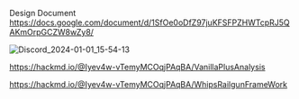 Design Document
https://docs.google.com/document/d/1SfOe0oDfZ97juKFSFPZHWTcpRJ5QAKmOrpGCZW8wZy8/





![Discord_2024-01-01_15-54-13](https://github.com/StarCoreSE/The-Framework-That-Saved-Space-Engineers-Modding/assets/51190031/413b97fe-8420-4a41-842f-801599cd46e1)


https://hackmd.io/@Iyev4w-vTemyMCOqjPAqBA/VanillaPlusAnalysis

https://hackmd.io/@Iyev4w-vTemyMCOqjPAqBA/WhipsRailgunFrameWork

